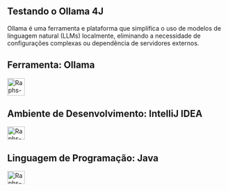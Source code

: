 ## Testando o Ollama 4J
<p> Ollama é uma ferramenta e plataforma que simplifica o uso de modelos de linguagem natural (LLMs) localmente, 
 eliminando a necessidade de configurações complexas ou dependência de servidores externos.</p>

 ## 

<h2>Ferramenta: Ollama </h2>
<img align="center" alt="Raphs-Ollama" height="40" width="40" src="https://github.com/ollama/ollama/assets/3325447/0d0b44e2-8f4a-4e99-9b52-a5c1c741c8f7">

<h2>Ambiente de Desenvolvimento: IntelliJ IDEA </h2>
<img align="center" alt="Raphs-IntelliJ" height="30" width="40" src="https://cdn.jsdelivr.net/gh/devicons/devicon@latest/icons/intellij/intellij-original.svg">

<h2>Linguagem de Programação: Java </h2>
<img align="center" alt="Raphs-Java" height="30" width="40" src="https://cdn.jsdelivr.net/gh/devicons/devicon/icons/java/java-original.svg">


